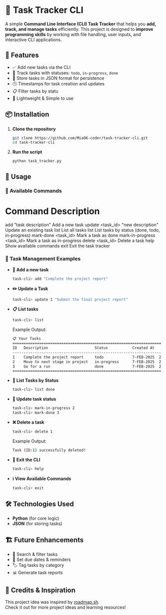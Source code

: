 # 📝 Task Tracker CLI

A simple **Command Line Interface (CLI) Task Tracker** that helps you **add, track, and manage tasks** efficiently. This project is designed to **improve programming skills** by working with file handling, user inputs, and interactive CLI applications.

## 🚀 Features

- ✅ Add new tasks via the CLI
- 📌 Track tasks with statuses: `todo`, `in-progress`, `done`
- 💾 Store tasks in JSON format for persistence
- 🕒 Timestamps for task creation and updates
- 📋 Filter tasks by statu
- 🎯 Lightweight & Simple to use

## 📦 Installation

1. **Clone the repository**
   ```sh
   git clone https://github.com/Mia06-coder/task-tracker-cli.git
   cd task-tracker-cli
   ```
2. **Run the script**
   ```sh
   python task_tracker.py
   ```

## 🎯 Usage

### 📌 Available Commands

# Command Description

add "task description" Add a new task
update <task_id> "new description" Update an existing task
list List all tasks
list <status> List tasks by status (done, todo, in-progress)
mark-done <task_id> Mark a task as done
mark-in-progress <task_id> Mark a task as in-progress
delete <task_id> Delete a task
help Show available commands
exit Exit the task tracker

### 🔄 Task Management Examples

- **📌 Add a new task**

  ```sh
  task-cli> add "Complete the project report"
  ```

- **✏️ Update a Task**

  ```sh
  task-cli> update 1 "Submit the final project report"
  ```

- **📋 List tasks**

  ```sh
  task-cli> list
  ```

  Example Output:

  ```sh
  📋 Your Tasks
  ==================================================================================================
  ID   Description                     Status           Created At             Updated At
  --------------------------------------------------------------------------------------------------
  1    Complete the project report     todo             7-FEB-2025  22:13:28
  2    Move to next stage in project   in-progress      7-FEB-2025  22:13:59   9-FEB-2025  16:46:59
  3    Go for a run                    done             7-FEB-2025  22:20:00   9-FEB-2025  17:22:39
  ==================================================================================================
  ```

- **📌 List Tasks by Status**

  ```sh
  task-cli> list done
  ```

- **🔄 Update task status**

  ```sh
  task-cli> mark-in-progress 2
  task-cli> mark-done 3
  ```

- **❌ Delete a task**

  ```sh
  task-cli> delete 1
  ```

  Example Output:

  ```sh
  Task (ID:1) successfully deleted!
  ```

- **🚪 Exit the CLI**

  ```sh
  task-cli> help
  ```

- **ℹ️ View Available Commands**

  ```sh
  task-cli> exit
  ```

## 🛠️ Technologies Used

- **Python** (for core logic)
- **JSON** (for storing tasks)

## 🏗️ Future Enhancements

- 📌 Search & filter tasks
- 📅 Set due dates & reminders
- 🏷️ Tag tasks by category
- 📊 Generate task reports

## 🎨 Credits & Inspiration

This project idea was inspired by [roadmap.sh](https://roadmap.sh/projects/task-tracker).  
Check it out for more project ideas and learning resources!
